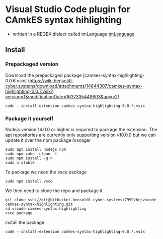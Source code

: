 # Visual Studio Code plugin for CAmkES syntax hihlighting

* written in a REGEX dialect called tmLanguage [tmLanguage](https://macromates.com/manual/en/language_grammars)

## Install

### Prepackaged version


Download the prepackaged package [camkes-syntax-highlighting-0.0.6.vsix] (https://wiki.hensoldt-cyber.systems/download/attachments/14844307/camkes-syntax-highlighting-0.0.7.vsix?version=1&modificationDate=1637335449603&api=v2)


``` 
code --install-extension camkes-syntax-highlighting-0.0.*.vsix
```



### Package it yourself

Nodejs  version 14.0.0 or higher is required to package the extension. The apt repositories are currently only supporting version v10.0.0 but we can update it over the npm package manager

```
sudo apt install nodejs npm
sudo npm cahe -clean -f
sudo npm install -g n
sudo n stable
```


To package we need the vsce package

```
sudo npm install vsce
```


We then need to clone the repo and package it

```
git clone ssh://git@bitbucket.hensoldt-cyber.systems:7999/hc/vscode-camkes-syntax-highlighting.git
cd vscode-camkes-syntax-highlighting
vsce package
```


install the package

```
code --install-extension camkes-syntax-highlighting-0.0.*.vsix
```

